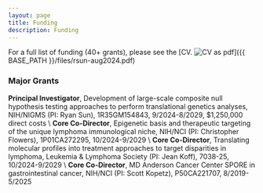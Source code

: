 ```yaml
---
layout: page
title: Funding
description: Funding
---
```


For a full list of funding (40+ grants), please see the [CV. ![CV as pdf](../pages/icons16/pdf-icon.png)]({{ BASE_PATH }}/files/rsun-aug2024.pdf)<br/>

### <a name="articles"></a> Major Grants
**Principal Investigator**, Development of large-scale composite null hypothesis testing approaches to perform translational genetics analyses, NIH/NIGMS (PI: Ryan Sun), 1R35GM154843, 9/2024-8/2029, $1,250,000 direct costs  \\
**Core Co-Director**, Epigenetic basis and therapeutic targeting of the unique lymphoma immunological niche, NIH/NCI (PI: Christopher Flowers), 1P01CA272295, 10/2024-9/2029 \\
**Core Co-Director**, Translating molecular profiles into treatment approaches to target disparities in lymphoma, Leukemia & Lymphoma Society (PI: Jean Koff), 7038-25, 10/2024-9/2029 \\
**Core Co-Director**, MD Anderson Cancer Center SPORE in gastrointestinal cancer, NIH/NCI (PI: Scott Kopetz), P50CA221707, 8/2019-5/2025



